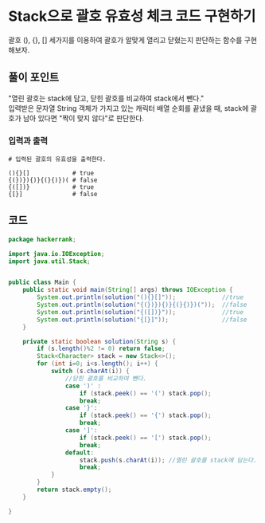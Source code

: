 # Stack으로 괄호 유효성 체크 코드 구현하기
괄호 (), {}, [] 세가지를 이용하여 괄호가 알맞게 열리고 닫혔는지 판단하는 함수를 구현해보자.

## 풀이 포인트
 "열린 괄호는 stack에 담고, 닫힌 괄호를 비교하여 stack에서 뺀다." <br>
 입력받은 문자열 String 객체가 가지고 있는 캐릭터 배열 순회를 끝냈을 때, stack에 괄호가 남아 있다면 "짝이 맞지 않다"로 판단한다.
 

### 입력과 출력
```
# 입력된 괄호의 유효성을 출력한다.

(){}[]            # true
{(})}){)}{(}{)})( # false
{([])}            # true
{[}]              # false
```        

## 코드
```java
package hackerrank;

import java.io.IOException;
import java.util.Stack;


public class Main {
    public static void main(String[] args) throws IOException {
        System.out.println(solution("(){}[]"));             //true
        System.out.println(solution("{(})}){)}{(}{)})("));  //false
        System.out.println(solution("{([])}"));             //true
        System.out.println(solution("{[}]"));               //false
    }

    private static boolean solution(String s) {
        if (s.length()%2 != 0) return false;
        Stack<Character> stack = new Stack<>();
        for (int i=0; i<s.length(); i++) {
            switch (s.charAt(i)) {
                //닫힌 괄호를 비교하여 뺀다.
                case ')' :
                    if (stack.peek() == '(') stack.pop();
                    break;
                case '}':
                    if (stack.peek() == '{') stack.pop();
                    break;
                case ']':
                    if (stack.peek() == '[') stack.pop();
                    break;
                default:
                    stack.push(s.charAt(i)); //열린 괄호를 stack에 담는다.
                    break;
            }
        }
        return stack.empty();
    }

}
```
